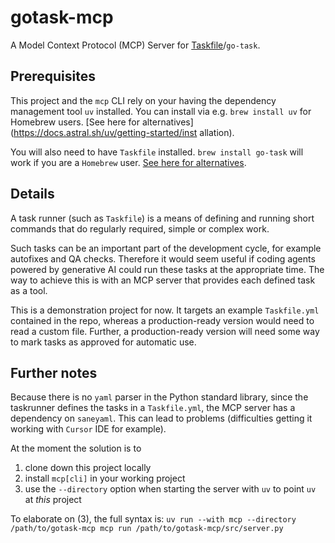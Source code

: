# gotask-mcp

A Model Context Protocol (MCP) Server for [Taskfile](https://taskfile.dev/)/`go-task`.

## Prerequisites

This project and the `mcp` CLI rely on your having the dependency management tool `uv` installed. You can install via e.g. `brew install uv` for Homebrew users. [See here for alternatives](https://docs.astral.sh/uv/getting-started/inst
allation).

You will also need to have `Taskfile` installed. `brew install go-task` will work if you are a `Homebrew` user.
[See here for alternatives](https://taskfile.dev/installation/).

## Details

A task runner (such as `Taskfile`) is a means of defining and running short commands that do regularly required, simple or complex work.

Such tasks can be an important part of the development cycle, for example autofixes and QA checks. Therefore it would seem useful if coding agents powered by generative AI could run these tasks at the appropriate time. The way to achieve this is with an MCP server that provides each defined task as a tool.

This is a demonstration project for now. It targets an example `Taskfile.yml` contained in the repo, whereas a production-ready version would need to read a custom file.
Further, a production-ready version will need some way to mark tasks as approved for automatic use.

## Further notes

Because there is no `yaml` parser in the Python standard library, since the taskrunner defines the tasks in a `Taskfile.yml`, the MCP server has a dependency on `saneyaml`. This can lead to problems (difficulties getting it working with `Cursor` IDE for example).

At the moment the solution is to

1. clone down this project locally
2. install `mcp[cli]` in your working project
3. use the `--directory` option when starting the server with `uv` to point `uv` at _this_ project

To elaborate on (3), the full syntax is: `uv run --with mcp --directory /path/to/gotask-mcp mcp run /path/to/gotask-mcp/src/server.py`
